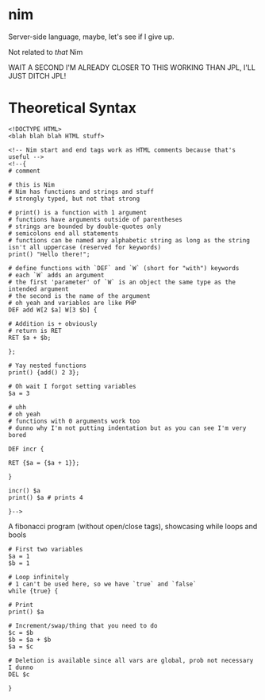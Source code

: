 # nim
Server-side language, maybe, let's see if I give up.

Not related to *that* Nim

WAIT A SECOND I'M ALREADY CLOSER TO THIS WORKING THAN JPL, I'LL JUST DITCH JPL!

# Theoretical Syntax

```
<!DOCTYPE HTML>
<blah blah blah HTML stuff>

<!-- Nim start and end tags work as HTML comments because that's useful -->
<!--{
# comment

# this is Nim
# Nim has functions and strings and stuff
# strongly typed, but not that strong

# print() is a function with 1 argument
# functions have arguments outside of parentheses
# strings are bounded by double-quotes only
# semicolons end all statements
# functions can be named any alphabetic string as long as the string isn't all uppercase (reserved for keywords)
print() "Hello there!";

# define functions with `DEF` and `W` (short for "with") keywords
# each `W` adds an argument
# the first 'parameter' of `W` is an object the same type as the intended argument
# the second is the name of the argument
# oh yeah and variables are like PHP
DEF add W[2 $a] W[3 $b] {

# Addition is + obviously
# return is RET
RET $a + $b;

};

# Yay nested functions
print() {add() 2 3};

# Oh wait I forgot setting variables
$a = 3

# uhh
# oh yeah
# functions with 0 arguments work too
# dunno why I'm not putting indentation but as you can see I'm very bored

DEF incr {

RET {$a = {$a + 1}};

}

incr() $a
print() $a # prints 4

}-->
```

A fibonacci program (without open/close tags), showcasing while loops and bools

```
# First two variables
$a = 1
$b = 1

# Loop infinitely
# 1 can't be used here, so we have `true` and `false`
while {true} {

# Print
print() $a

# Increment/swap/thing that you need to do
$c = $b
$b = $a + $b
$a = $c

# Deletion is available since all vars are global, prob not necessary I dunno
DEL $c

}
```
